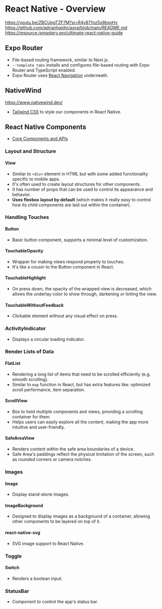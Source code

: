 # React Native - Overview

https://youtu.be/ZBCUegTZF7M?si=R4y871nz5s9bxoHv
https://github.com/adrianhajdin/aora/blob/main/README.md
https://resource.jsmastery.pro/ultimate-react-native-guide

## Expo Router

- File-based routing framework, similar to Next.js.
- `--template tabs` installs and configures file-based routing with Expo Router and TypeScript enabled.
- Expo Router uses [React Navigation](https://reactnavigation.org/) underneath.

## NativeWind

https://www.nativewind.dev/

- [Tailwind CSS](https://tailwindcss.com/) to style our components in React Native.

## React Native Components

- [Core Components and APIs](https://reactnative.dev/docs/components-and-apis)

### Layout and Structure

#### View

- Similar to `<div>` element in HTML but with some added functionality specific to mobile apps.
- It's often used to create layout structures for other components.
- It has number of props that can be used to control its appearance and behavior.
- **Uses flexbox layout by default** (which makes it really easy to control how its child components are laid out within
  the container).

### Handling Touches

#### Button

- Basic button component, supports a minimal level of customization.

#### TouchableOpacity

- Wrapper for making views respond properly to touches.
- It's like a cousin to the Button component in React.

#### TouchableHighlight

- On press down, the opacity of the wrapped view is decreased, which allows the underlay color to show through, darkening or tinting the view.

#### TouchableWithoutFeedback

- Clickable element without any visual effect on press.

### ActivityIndicator

- Displays a circular loading indicator.

### Render Lists of Data

#### FlatList

- Rendering a long list of items that need to be scrolled efficiently (e.g. smooth scrolling).
- Similar to `map` function in React, but has extra features like: optimized scroll performance, item separation.

#### ScrollView

- Box to hold multiple components and views, providing a scrolling container for them.
- Helps users can easily explore all the content, making the app more intuitive and user-friendly.

#### SafeAreaView

- Renders content within the safe area boundaries of a device.
- Safe Area's paddings reflect the physical limitation of the screen, such as rounded corners or camera notches.

### Images

#### Image

- Display stand-alone images.

#### ImageBackground

- Designed to display images as a background of a container, allowing other components to be layered on top of it.

#### react-native-svg

- SVG image support to React Native.

### Toggle

#### Switch

- Renders a boolean input.

### StatusBar

- Component to control the app's status bar.
